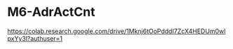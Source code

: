 # M6-AdrActCnt
https://colab.research.google.com/drive/1Mknj6tOoPdddI7ZcX4HEDUm0wlpxYy3l?authuser=1
